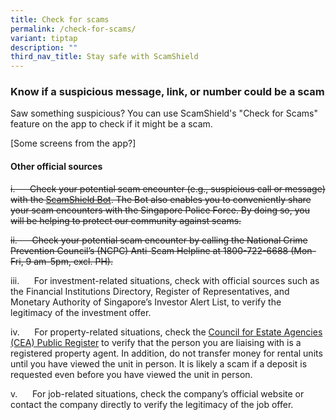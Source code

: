 ```yaml
---
title: Check for scams
permalink: /check-for-scams/
variant: tiptap
description: ""
third_nav_title: Stay safe with ScamShield
---
```

<h3><strong>Know if a suspicious message, link, or number could be a scam</strong></h3>
<p>Saw something suspicious? You can use ScamShield's "Check for Scams" feature
on the app to check if it might be a scam.</p>
<p>[Some screens from the app?]</p>
<p></p>
<p></p>
<h4>Other official sources</h4>
<p><s>i.&nbsp;&nbsp;&nbsp;&nbsp;&nbsp; Check your potential scam encounter (e.g., suspicious call or message) with the <a href="https://go.gov.sg/scamshield-bot" rel="noopener noreferrer nofollow" target="_blank">ScamShield Bot</a>. The Bot also enables you to conveniently share your scam encounters with the Singapore Police Force. By doing so, you will be helping to protect our community against scams.</s>
</p>
<p><s>ii.&nbsp;&nbsp;&nbsp;&nbsp;&nbsp; Check your potential scam encounter by calling the National Crime Prevention Council’s (NCPC) Anti-Scam Helpline at 1800-722-6688 (Mon-Fri, 9 am-5pm, excl. PH).</s>
</p>
<p>iii.&nbsp;&nbsp;&nbsp;&nbsp;&nbsp; For investment-related situations,
check with official sources such as the Financial Institutions Directory,
Register of Representatives, and Monetary Authority of Singapore’s Investor
Alert List, to verify the legitimacy of the investment offer.</p>
<p>iv.&nbsp;&nbsp;&nbsp;&nbsp;&nbsp; For property-related situations, check
the <a href="https://www.cea.gov.sg/aceas/public-register/ea/1" rel="noopener noreferrer nofollow" target="_blank">Council for Estate Agencies (CEA) Public Register</a> to
verify that the person you are liaising with is a registered property agent.
In addition, do not transfer money for rental units until you have viewed
the unit in person. It is likely a scam if a deposit is requested even
before you have viewed the unit in person.</p>
<p>v.&nbsp;&nbsp;&nbsp;&nbsp;&nbsp; For job-related situations, check the
company’s official website or contact the company directly to verify the
legitimacy of the job offer.</p>